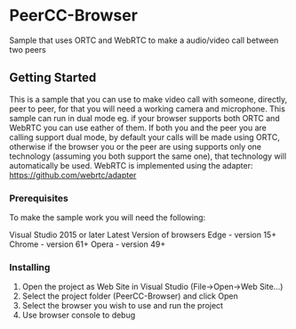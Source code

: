 # PeerCC-Browser

Sample that uses ORTC and WebRTC to make a audio/video call between two peers

## Getting Started

This is a sample that you can use to make video call with someone, directly, peer to peer, for that you will need a working camera and microphone.
This sample can run in dual mode eg. if your browser supports both ORTC and WebRTC you can use eather of them.
If both you and the peer you are calling support dual mode, by default your calls will be made using ORTC, otherwise if the browser you or the peer are using supports only one technology (assuming you both support the same one), that technology will automatically be used.
WebRTC is implemented using the adapter: https://github.com/webrtc/adapter

### Prerequisites

To make the sample work you will need the following:

Visual Studio 2015 or later
Latest Version of browsers 
	Edge - version 15+ 
	Chrome - version 61+ 
	Opera - version 49+


### Installing

1. Open the project as Web Site in Visual Studio (File->Open->Web Site...)
2. Select the project folder (PeerCC-Browser) and click Open
3. Select the browser you wish to use and run the project
4. Use browser console to debug

